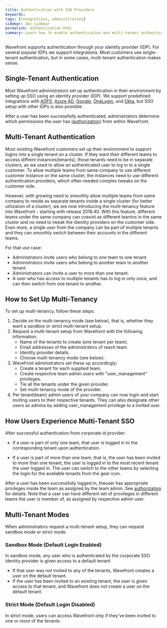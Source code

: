 ```yaml
---
title: Authentication with SSO Providers
keywords:
tags: [integrations, administration]
sidebar: doc_sidebar
permalink: authentication.html
summary: Learn how to enable authentication and multi-tenant authentication.
---
```


Wavefront supports authentication through your identity provider (IDP). For several popular IDPs we support integrations. Most customers use single-tenant authentication, but in some cases, multi-tenant authentication makes sense.


## Single-Tenant Authentication

Most Wavefront administrators set up authentication in their environment by setting up SSO using an identity provider (IDP). We support predefined integrations with [ADFS](adfs.html), [Azure AD](azure_ad.html), [Google](google.html), [OneLogin](onelogin.html), and [Okta](okta.html), but SSO setup with other IDPs is also possible.

After a user has been successfully authenticated, administrators determine which permissions the user has ([authorization](permissions_overview.html)) from within Wavefront.

## Multi-Tenant Authentication

Most existing Wavefront customers set up their environment to support logins into a single tenant on a cluster. If they want their different teams to access diffrent instances(tenants), those tenants need to be in separate clusters, as we used to allow an authenticated user to log in to a single customer. To allow multiple teams from same company to use different customer instance on the same cluster, the instances need to use different authentication providers, which often needed complex tweaks on the customer side. 

However, with growing need to smoothly allow multiple teams from same company to reside as separate tenants inside a single cluster (for better utilization of a cluster), we are now introducing the multi-tenancy feature into Wavefront - starting with release 2018.40. With this feature, different teams under the same company can coexist as different teantns in the same cluster and no need to tweak the identity providers on the customer side. Even more, a single user from the company can be part of multiple tenants and they can smoothly switch between their accounts in the different teams.

For that use case:
* Administrators invite users who belong to one team to one tenant
* Administrators invite users who belong to another team to another tenant.
* Administrators can invite a user to more than one tenant.
* A user who has access to multiple tenants has to log in only once, and can then switch from one tenant to another.

## How to Set Up Multi-Tenancy

To set up multi-tenancy, follow these steps:

1. Decide on the multi-tenancy mode (see below), that is, whether they want a sandbox or strict multi-tenant setup.
1. Request a multi-tenant setup from Wavefront with the following information:
   * Name of the tenants to create (one tenant per team).
   * Email addresses of the administrators of reach team.
   * Identity provider details.
   * Choose multi-tenancy mode (see below).
1. Wavefront administrators set these up accordingly:
   * Create a tenant for each supplied team.
   * Create respective team admin users with "user_management" privileges.
   * Tie all the tenants under the given provider.
   * Set multi-tenancy mode of the provider.
1. Per tenant(team) admin users of your company can now login and start inviting users to their respective tenants. They can also designate other users as admins by adding user_management privilege to a invited user.

## How Users Experience Multi-Tenant SSO

After successful authentication from corporate id provider:

   * If a user is part of only one team, that user is logged in to the corresponding tenant upon authentication.
   
   * If a user is part of more than one team, that is, the user has been invited to more than one tenant, the user is logged in to the most recent tenant the user logged in. The user can switch to the other teams by selecting the login for the available tenants from the gear icon.

After a user has been successfully logged in, theuser has appropriate privileges inside the team as assigned by the team admin. See [authorization](permissions_overview.html) for details. Note that a user can have different set of provileges in different teams the user is member of, as assigned by respective admin user.


## Multi-Tenant Modes

When administrators request a multi-tenant setup, they can request sandbox mode or strict mode.

### Sandbox Mode (Default Login Enabled)

In sandbox mode, any user who is authenticated by the corporate SSO identity provider is given access to a default tenant.
* If that user was not invited to any of the tenants, Wavefront creates a user on the default tenant.
* If the user has been invited to an existing tenant, the user is given access to that tenant, and Wavefront does not create a user on the default tenant.

### Strict Mode (Default Login Disabled)

In strict mode, users can access Wavefront only if they've been invited to one or more of the tenants.
